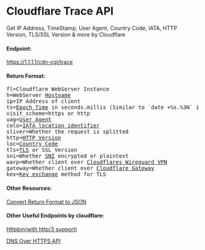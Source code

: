 # Cloudflare Trace API
Get IP Address, TimeStamp, User Agent, Country Code, IATA, HTTP Version, TLS/SSL Version &amp; more by Cloudflare

#### Endpoint:
https://1.1.1.1/cdn-cgi/trace

#### Return Format:
<pre>
fl=Cloudflare WebServer Instance
h=WebServer <a href="https://en.wikipedia.org/wiki/Hostname">Hostname</a>
ip=IP Address of client
ts=<a href="https://en.wikipedia.org/wiki/Unix_time">Epoch Time</a> in seconds.millis (Similar to `date +%s.%3N` in bash)
visit_scheme=https or http
uag=<a href="https://developer.mozilla.org/en-US/docs/Web/HTTP/Headers/User-Agent">User Agent</a>
colo=<a href="https://en.wikipedia.org/wiki/IATA_airport_code">IATA location identifier</a>
sliver=Whether the request is splitted
http=<a href="https://en.wikipedia.org/wiki/Hypertext_Transfer_Protocol">HTTP Version</a>
loc=<a href="https://en.wikipedia.org/wiki/ISO_3166-1_alpha-2">Country Code</a>
tls=<a href="https://en.wikipedia.org/wiki/Transport_Layer_Security">TLS</a> or SSL Version
sni=Whether <a href="https://en.wikipedia.org/wiki/Server_Name_Indication">SNI</a> encrypted or plaintext
warp=Whether client over <a href="https://1.1.1.1/">Cloudflares Wireguard VPN</a>
gateway=Whether client over <a href="https://www.cloudflare.com/teams/gateway/">Cloudflare Gateway</a>
kex=<a href="https://en.wikipedia.org/wiki/Key_exchange">Key exchange</a> method for TLS
</pre>

#### Other Resources:
[Convert Return Format to JSON](https://stackoverflow.com/a/68304489/2437224)

#### Other Useful Endpoints by cloudflare:
[Httpbin(with http/3 support)](https://cloudflare-quic.com/b)

[DNS Over HTTPS API](https://developers.cloudflare.com/1.1.1.1/encryption/dns-over-https/make-api-requests/dns-json)
